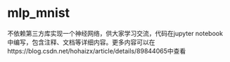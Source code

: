 # mlp_mnist
不依赖第三方库实现一个神经网络，供大家学习交流，代码在jupyter notebook中编写，包含注释、文档等详细内容。更多内容可以在https://blog.csdn.net/hohaizx/article/details/89844065中查看
